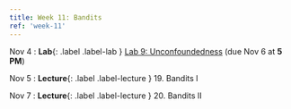 ```yaml
---
title: Week 11: Bandits
ref: 'week-11'
---
```

Nov 4
: **Lab**{: .label .label-lab } [Lab 9: Unconfoundedness](https://data102.datahub.berkeley.edu/hub/user-redirect/git-pull?repo=https%3A%2F%2Fgithub.com%2Fds-102%2Ffa24-materials&urlpath=lab%2Ftree%2Ffa24-materials%2Flab%2Flab09%2Flab09.ipynb&branch=main) (due Nov 6 at **5 PM**)

Nov 5
: **Lecture**{: .label .label-lecture } 19. Bandits I

Nov 7
: **Lecture**{: .label .label-lecture } 20. Bandits II
